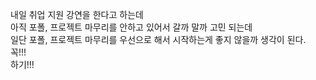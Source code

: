 내일 취업 지원 강연을 한다고 하는데<br>
아직 포폴, 프로젝트 마무리를 안하고 있어서 갈까 말까 고민 되는데 <br>
일단 포폴, 프로젝트 마무리를 우선으로 해서 시작하는게 좋지 않을까 생각이 된다.<br>
꼭!!! <br>
하기!!! <br>
